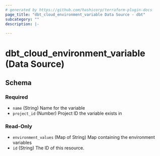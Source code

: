 ```yaml
---
# generated by https://github.com/hashicorp/terraform-plugin-docs
page_title: "dbt_cloud_environment_variable Data Source - dbt"
subcategory: ""
description: |-
  
---
```


# dbt_cloud_environment_variable (Data Source)





<!-- schema generated by tfplugindocs -->
## Schema

### Required

- `name` (String) Name for the variable
- `project_id` (Number) Project ID the variable exists in

### Read-Only

- `environment_values` (Map of String) Map containing the environment variables
- `id` (String) The ID of this resource.


